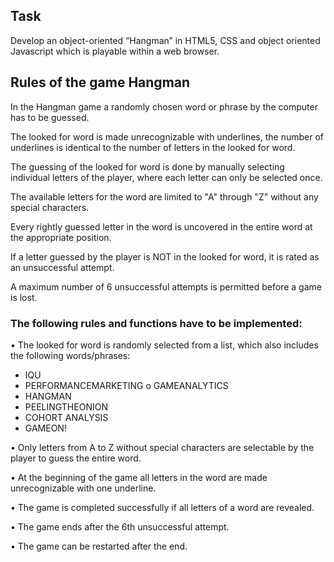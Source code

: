 ## Task

Develop an object-oriented “Hangman” in HTML5, CSS and object oriented Javascript which is playable within a web browser.

## Rules of the game Hangman

In the Hangman game a randomly chosen word or phrase by the computer has to be guessed. 

The looked for word is made unrecognizable with underlines, the number of underlines is identical to the number of letters in the looked for word.

The guessing of the looked for word is done by manually selecting individual letters of the player, where each letter can only be selected once. 

The available letters for the word are limited to "A" through "Z" without any special characters. 

Every rightly guessed letter in the word is uncovered in the entire word at the appropriate position. 

If a letter guessed by the player is NOT in the looked for word, it is rated as an unsuccessful attempt. 

A maximum number of 6 unsuccessful attempts is permitted before a game is lost.

### The following rules and functions have to be implemented:

• The looked for word is randomly selected from a list, which also includes the following words/phrases:
- IQU
- PERFORMANCEMARKETING o GAMEANALYTICS
- HANGMAN
- PEELINGTHEONION
- COHORT ANALYSIS
- GAMEON!


• Only letters from A to Z without special characters are selectable by the player to guess the entire word.

• At the beginning of the game all letters in the word are made unrecognizable with one underline.

• The game is completed successfully if all letters of a word are revealed.

• The game ends after the 6th unsuccessful attempt.

• The game can be restarted after the end.